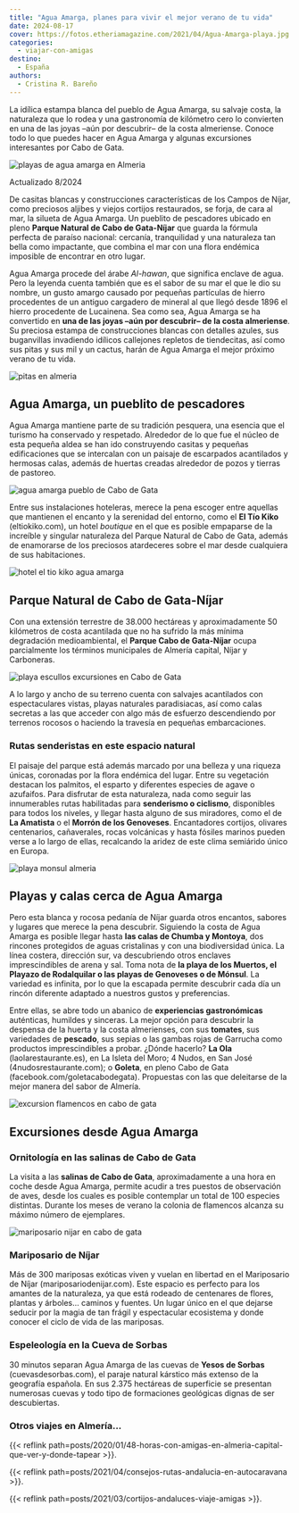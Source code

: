 ```yaml
---
title: "Agua Amarga, planes para vivir el mejor verano de tu vida"
date: 2024-08-17
cover: https://fotos.etheriamagazine.com/2021/04/Agua-Amarga-playa.jpg
categories: 
  - viajar-con-amigas
destino: 
  - España
authors: 
  - Cristina R. Bareño
---
```


La idílica estampa blanca del pueblo de Agua Amarga, su salvaje costa, la naturaleza que 
lo rodea y una gastronomía de kilómetro cero lo convierten en una de las joyas –aún por 
descubrir– de la costa almeriense. Conoce todo lo que puedes hacer en Agua Amarga y 
algunas excursiones interesantes por Cabo de Gata. 

![playas de agua amarga en Almeria](https://fotos.etheriamagazine.com/2021/04/Agua-Amarga-playa.jpg "Playa de Agua Amarga. © Marcus Ferrer.")

Actualizado 8/2024 

De casitas blancas y construcciones características de los Campos de Níjar, como 
preciosos aljibes y viejos cortijos restaurados, se forja, de cara al mar, la silueta de 
Agua Amarga. Un pueblito de pescadores ubicado en pleno **Parque Natural de Cabo de 
Gata-Níjar** que guarda la fórmula perfecta de paraíso nacional: cercanía, tranquilidad 
y una naturaleza tan bella como impactante, que combina el mar con una flora endémica 
imposible de encontrar en otro lugar. 

Agua Amarga procede del árabe _Al-hawan_, que significa enclave de agua. Pero la leyenda 
cuenta también que es el sabor de su mar el que le dio su nombre, un gusto amargo 
causado por pequeñas partículas de hierro procedentes de un antiguo cargadero de mineral 
al que llegó desde 1896 el hierro procedente de Lucainena. Sea como sea, Agua Amarga se 
ha convertido en **una de las joyas –aún por descubrir– de la costa almeriense**. Su 
preciosa estampa de construcciones blancas con detalles azules, sus buganvillas 
invadiendo idílicos callejones repletos de tiendecitas, así como sus pitas y sus mil y 
un cactus, harán de Agua Amarga el mejor próximo verano de tu vida. 

![pitas en almeria](https://fotos.etheriamagazine.com/2021/04/siluetas-pitas.jpg "Siluetas de pitas al atardecer.")

## Agua Amarga, un pueblito de pescadores

Agua Amarga mantiene parte de su tradición pesquera, una esencia que el turismo ha 
conservado y respetado. Alrededor de lo que fue el núcleo de esta pequeña aldea se han 
ido construyendo casitas y pequeñas edificaciones que se intercalan con un paisaje de 
escarpados acantilados y hermosas calas, además de huertas creadas alrededor de pozos y 
tierras de pastoreo. 

![agua amarga pueblo de Cabo de Gata](https://fotos.etheriamagazine.com/2021/04/agua-amarga-pueblo.jpg "Conserva su imagen de pueblo de pescadores.")

Entre sus instalaciones hoteleras, merece la pena escoger entre aquellas que mantienen 
el encanto y la serenidad del entorno, como el **El Tío Kiko** (eltiokiko.com), un hotel 
_boutique_ en el que es posible empaparse de la increíble y singular naturaleza del 
Parque Natural de Cabo de Gata, además de enamorarse de los preciosos atardeceres sobre 
el mar desde cualquiera de sus habitaciones. 

![hotel el tio kiko agua amarga](https://fotos.etheriamagazine.com/2021/04/hotel-el-tio-kiko.jpg "© Hotel El Tío Kiko.")

## Parque Natural de Cabo de Gata-Níjar

Con una extensión terrestre de 38.000 hectáreas y aproximadamente 50 kilómetros de costa 
acantilada que no ha sufrido la más mínima degradación medioambiental, el **Parque Cabo 
de Gata-Níjar** ocupa parcialmente los términos municipales de Almería capital, Níjar y 
Carboneras. 

![playa escullos excursiones en Cabo de Gata](https://fotos.etheriamagazine.com/2021/04/almeria-cabo-playa-escullos.jpg "Playa de los Escullos o del Arco, en Cabo de Gata.")

A lo largo y ancho de su terreno cuenta con salvajes acantilados con espectaculares 
vistas, playas naturales paradisiacas, así como calas secretas a las que acceder con 
algo más de esfuerzo descendiendo por terrenos rocosos o haciendo la travesía en 
pequeñas embarcaciones. 

### Rutas senderistas en este espacio natural

El paisaje del parque está además marcado por una belleza y una riqueza únicas, 
coronadas por la flora endémica del lugar. Entre su vegetación destacan los palmitos, el 
esparto y diferentes especies de agave o azufaifos. Para disfrutar de esta naturaleza, 
nada como seguir las innumerables rutas habilitadas para **senderismo o ciclismo**, 
disponibles para todos los niveles, y llegar hasta alguno de sus miradores, como el de 
**La Amatista** o el **Morrón de los Genoveses**. Encantadores cortijos, olivares 
centenarios, cañaverales, rocas volcánicas y hasta fósiles marinos pueden verse a lo 
largo de ellas, recalcando la aridez de este clima semiárido único en Europa. 

![playa monsul almeria](https://fotos.etheriamagazine.com/2021/04/almeria-playa-monsul.jpg "Playa de Monsul, en el Parque Nacional de Cabo de Gata.")

## Playas y calas cerca de Agua Amarga

Pero esta blanca y rocosa pedanía de Níjar guarda otros encantos, sabores y lugares que 
merece la pena descubrir. Siguiendo la costa de Agua Amarga es posible llegar hasta 
**las calas de Chumba y Montoya**, dos rincones protegidos de aguas cristalinas y con 
una biodiversidad única. La línea costera, dirección sur, va descubriendo otros enclaves 
imprescindibles de arena y sal. Toma nota de **la playa de los Muertos, el Playazo de 
Rodalquilar o las playas de Genoveses o de Mónsul**. La variedad es infinita, por lo que 
la escapada permite descubrir cada día un rincón diferente adaptado a nuestros gustos y 
preferencias. 

Entre ellas, se abre todo un abanico de **experiencias gastronómicas** auténticas, 
humildes y sinceras. La mejor opción para descubrir la despensa de la huerta y la costa 
almerienses, con sus **tomates**, sus variedades de **pescado**, sus sepias o las gambas 
rojas de Garrucha como productos imprescindibles a probar. ¿Dónde hacerlo? **La Ola** 
(laolarestaurante.es), en La Isleta del Moro; 4 Nudos, en San José 
(4nudosrestaurante.com); o **Goleta**, en pleno Cabo de Gata 
(facebook.com/goletacabodegata). Propuestas con las que deleitarse de la mejor manera 
del sabor de Almería. 

![excursion flamencos en cabo de gata](https://fotos.etheriamagazine.com/2021/04/cabo-de-gata-1649062_1920.jpg "Humedales donde se pueden ver flamencos en Cabo de Gata.")

## Excursiones desde Agua Amarga

### Ornitología en las salinas de Cabo de Gata

La visita a las **salinas de Cabo de Gata**, aproximadamente a una hora en coche desde 
Agua Amarga, permite acudir a tres puestos de observación de aves, desde los cuales es 
posible contemplar un total de 100 especies distintas. Durante los meses de verano la 
colonia de flamencos alcanza su máximo número de ejemplares. 

![mariposario nijar en cabo de gata](https://fotos.etheriamagazine.com/2021/04/mariposario-nijar-almeria.jpg "© Mariposario de Níjar, una visita ideal desde Cabo de Gata.")

### Mariposario de Níjar

Más de 300 mariposas exóticas viven y vuelan en libertad en el Mariposario de Níjar 
(mariposariodenijar.com). Este espacio es perfecto para los amantes de la naturaleza, ya 
que está rodeado de centenares de flores, plantas y árboles... caminos y fuentes. Un 
lugar único en el que dejarse seducir por la magia de tan frágil y espectacular 
ecosistema y donde conocer el ciclo de vida de las mariposas. 

### Espeleología en la Cueva de Sorbas

30 minutos separan Agua Amarga de las cuevas de **Yesos de Sorbas** 
(cuevasdesorbas.com), el paraje natural kárstico más extenso de la geografía española. 
En sus 2.375 hectáreas de superficie se presentan numerosas cuevas y todo tipo de 
formaciones geológicas dignas de ser descubiertas. 

### Otros viajes en Almería...

{{< reflink 
path=posts/2020/01/48-horas-con-amigas-en-almeria-capital-que-ver-y-donde-tapear >}}. 

{{< reflink path=posts/2021/04/consejos-rutas-andalucia-en-autocaravana >}}. 

{{< reflink path=posts/2021/03/cortijos-andaluces-viaje-amigas >}}.

